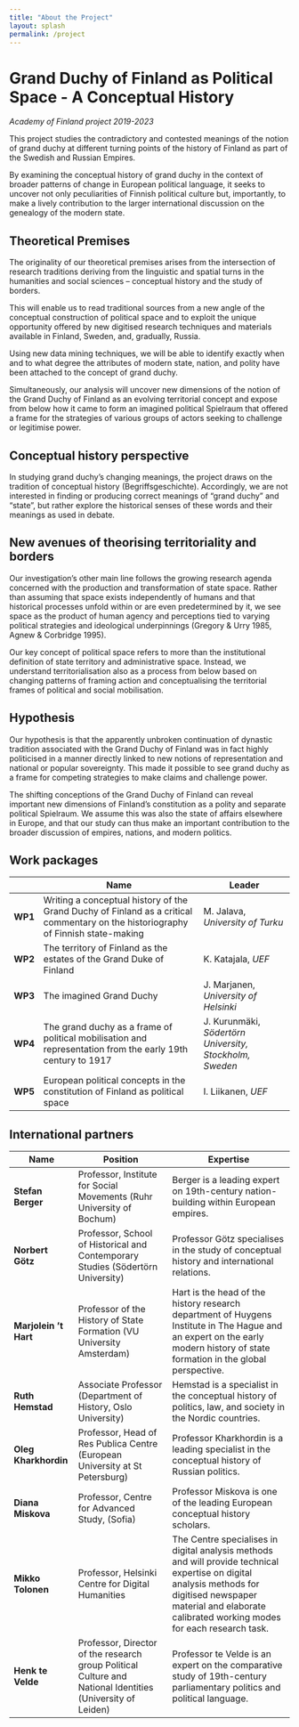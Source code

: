 ```yaml
---
title: "About the Project"
layout: splash
permalink: /project
---
```


# Grand Duchy of Finland as Political Space - A Conceptual History 

*Academy of Finland project 2019-2023* 

This project studies the contradictory and contested meanings of the notion of grand duchy at different turning points of the history of Finland as part of the Swedish and Russian Empires.  

By examining the conceptual history of grand duchy in the context of broader patterns of change in European political language, it seeks to uncover not only peculiarities of Finnish political culture but, importantly, to make a lively contribution to the larger international discussion on the genealogy of the modern state. 

## Theoretical Premises

The originality of our theoretical premises arises from the intersection of research traditions deriving from the linguistic and spatial turns in the humanities and social sciences – conceptual history and the study of borders.  

This will enable us to read traditional sources from a new angle of the conceptual construction of political space and to exploit the unique opportunity offered by new digitised research techniques and materials available in Finland, Sweden, and, gradually, Russia. 

Using new data mining techniques, we will be able to identify exactly when and to what degree the attributes of modern state, nation, and polity have been attached to the concept of grand duchy.  

Simultaneously, our analysis will uncover new dimensions of the notion of the Grand Duchy of Finland as an evolving territorial concept and expose from below how it came to form an imagined political Spielraum that offered a frame for the strategies of various groups of actors seeking to challenge or legitimise power. 

## Conceptual history perspective

In studying grand duchy’s changing meanings, the project draws on the tradition of conceptual history (Begriffsgeschichte). Accordingly, we are not interested in finding or producing correct meanings of “grand duchy” and “state”, but rather explore the historical senses of these words and their meanings as used in debate. 

## New avenues of theorising territoriality and borders

Our investigation’s other main line follows the growing research agenda concerned with the production and transformation of state space. Rather than assuming that space exists independently of humans and that historical processes unfold within or are even predetermined by it, we see space as the product of human agency and perceptions tied to varying political strategies and ideological underpinnings (Gregory & Urry 1985, Agnew & Corbridge 1995). 

Our key concept of political space refers to more than the institutional definition of state territory and administrative space. Instead, we understand territorialisation also as a process from below based on changing patterns of framing action and conceptualising the territorial frames of political and social mobilisation. 

## Hypothesis

Our hypothesis is that the apparently unbroken continuation of dynastic tradition associated with the Grand Duchy of Finland was in fact highly politicised in a manner directly linked to new notions of representation and national or popular sovereignty. This made it possible to see grand duchy as a frame for competing strategies to make claims and challenge power.  

The shifting conceptions of the Grand Duchy of Finland can reveal important new dimensions of Finland’s constitution as a polity and separate political Spielraum. We assume this was also the state of affairs elsewhere in Europe, and that our study can thus make an important contribution to the broader discussion of empires, nations, and modern politics. 

## Work packages 

|    |Name|Leader
|----|----|------
|**WP1** | Writing a conceptual history of the Grand Duchy of Finland as a critical commentary on the historiography of Finnish state-making | M. Jalava, *University of Turku* 
|**WP2** | The territory of Finland as the estates of the Grand Duke of Finland | K. Katajala, *UEF* 
|**WP3** | The imagined Grand Duchy | J. Marjanen, *University of Helsinki* 
|**WP4** | The grand duchy as a frame of political mobilisation and representation from the  early 19th century to 1917 | J. Kurunmäki, *Södertörn University, Stockholm, Sweden* 
|**WP5** | European political concepts in the constitution of Finland as political space | I. Liikanen, *UEF* 

## International partners 

| Name | Position | Expertise
|------|----------|----------
| **Stefan Berger**     | Professor, Institute for Social Movements (Ruhr University of Bochum) | Berger is a leading expert on 19th-century nation-building within European empires.  
| **Norbert Götz**      | Professor, School of Historical and Contemporary Studies (Södertörn University) | Professor Götz specialises in the study of conceptual history and international relations.  
| **Marjolein ’t Hart** | Professor of the History of State Formation (VU University Amsterdam) | Hart is the head of the history research department of Huygens Institute in The Hague and an expert on the early modern history of state formation in the global perspective.  
| **Ruth Hemstad**      | Associate Professor (Department of History, Oslo University) | Hemstad is a specialist in the conceptual history of politics, law, and society in the Nordic countries.  
| **Oleg Kharkhordin**  | Professor, Head of Res Publica Centre (European University at St Petersburg) | Professor Kharkhordin is a leading specialist in the conceptual history of Russian politics.
| **Diana Miskova**     | Professor, Centre for Advanced Study, (Sofia) | Professor Miskova is one of the leading European conceptual history scholars.
| **Mikko Tolonen**     | Professor, Helsinki Centre for Digital Humanities | The Centre specialises in digital analysis methods and will provide technical expertise on digital analysis methods for digitised newspaper material and elaborate calibrated working modes for each research task.  
| **Henk te Velde**     | Professor, Director of the research group Political Culture and National Identities (University of Leiden) | Professor te Velde is an expert on the comparative study of 19th-century parliamentary politics and political language. 